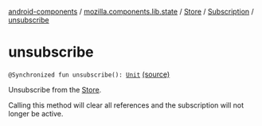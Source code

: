 [android-components](../../../index.md) / [mozilla.components.lib.state](../../index.md) / [Store](../index.md) / [Subscription](index.md) / [unsubscribe](./unsubscribe.md)

# unsubscribe

`@Synchronized fun unsubscribe(): `[`Unit`](https://kotlinlang.org/api/latest/jvm/stdlib/kotlin/-unit/index.html) [(source)](https://github.com/mozilla-mobile/android-components/blob/master/components/lib/state/src/main/java/mozilla/components/lib/state/Store.kt#L168)

Unsubscribe from the [Store](../index.md).

Calling this method will clear all references and the subscription will not longer be
active.


